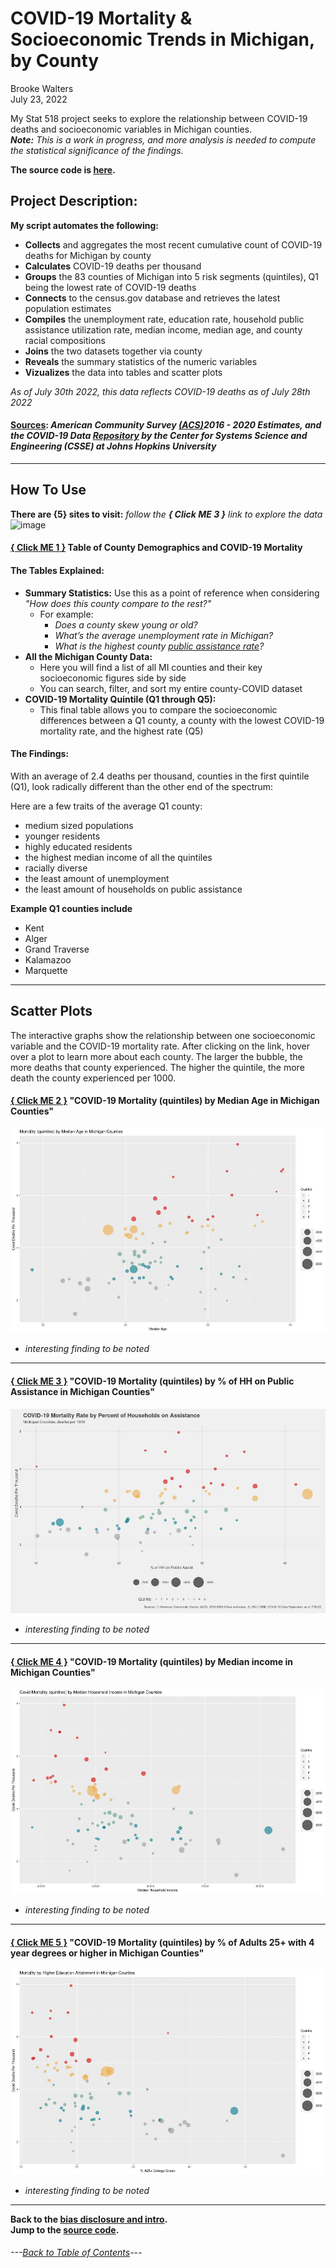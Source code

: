 # COVID-19 Mortality & Socioeconomic Trends in Michigan, by County
Brooke Walters \
July 23, 2022

My Stat 518 project seeks to explore the relationship between COVID-19 deaths and socioeconomic variables in Michigan counties. \
***Note:***  *This is a work in progress, and more analysis is needed to compute the statistical significance of the findings.*

**The source code is [here](https://github.com/BrookemWalters/BrookemWalters-Portfolio/tree/main/Stats%20518%20Final%20Project/exploring%20the%20data).**


## **Project Description:**
**My script automates the following:**

- **Collects** and aggregates the most recent cumulative count of COVID-19 deaths for Michigan by county 
- **Calculates** COVID-19 deaths per thousand
- **Groups** the 83 counties of Michigan into 5 risk segments (quintiles), Q1 being the lowest rate of COVID-19 deaths
- **Connects** to the census.gov database and retrieves the latest population estimates
- **Compiles** the unemployment rate, education rate, household public assistance utilization rate,  median income, median age, and county racial compositions
- **Joins** the two datasets together via county
- **Reveals** the summary statistics of the numeric variables
- **Vizualizes** the data into tables and scatter plots 


*As of July 30th 2022, this data reflects COVID-19 deaths as of July 28th 2022*
#### [Sources](https://github.com/BrookemWalters/BrookemWalters-Portfolio/blob/main/Stats%20518%20Final%20Project/Sources/sources.md#sources): *American Community Survey [(ACS)](https://www.census.gov/programs-surveys/acs/about.html)2016 - 2020 Estimates, and the COVID-19 Data [Repository](https://github.com/CSSEGISandData/COVID-19) by the Center for Systems Science and Engineering (CSSE) at Johns Hopkins University* 
---
## How To Use
**There are {5} sites to visit:** 
*follow the **{ Click ME 3 }** link to explore the data* \
![image](https://user-images.githubusercontent.com/99227900/180902925-2471672c-c495-4022-b7fb-f70fd0a307e9.png)



#### [{ Click ME 1 }](https://073308-brooke.shinyapps.io/MIShiny/) Table of County Demographics and COVID-19 Mortality
#### The Tables Explained: 
- **Summary Statistics:** Use this as a point of reference when considering *"How does this county compare to the rest?"*
  - For example:
    -	*Does a county skew young or old?* 
    -	*What’s the average unemployment rate in Michigan?*
    -	*What is the highest county [public assistance rate](https://www.census.gov/topics/income-poverty/public-assistance/about.html)?* 
- **All the Michigan County Data:**
  -	Here you will find a list of all MI counties and their key socioeconomic figures side by side
  -	You can search, filter, and sort my entire county-COVID dataset
- **COVID-19 Mortality Quintile (Q1 through Q5):**
   - This final table allows you to compare the socioeconomic differences between a Q1 county, a county with the lowest COVID-19 mortality rate, and the highest rate (Q5)
#### The Findings:
With an average of 2.4 deaths per thousand, counties in the first quintile (Q1), look radically different than the other end of the spectrum:

Here are a few traits of the average Q1 county:
- medium sized populations
- younger residents
- highly educated residents
- the highest median income of all the quintiles
- racially diverse
- the least amount of unemployment
- the least amount of households on public assistance

**Example Q1 counties include**
- Kent
- Alger
- Grand Traverse
- Kalamazoo
- Marquette

---
## Scatter Plots
The interactive graphs show the relationship between one socioeconomic variable and the COVID-19 mortality rate. 
After clicking on the link, hover over a plot to learn more about each county. 
The larger the bubble, the more deaths that county experienced. The higher the quintile, the more death the county experienced per 1000.


#### [{ Click ME 2 }](https://rpubs.com/ekoorb03/plots_medianage) "COVID-19 Mortality (quintiles) by Median Age in Michigan Counties"
![](https://github.com/BrookemWalters/BrookemWalters-Portfolio/blob/main/Stats%20518%20Final%20Project/Plots/age_sp.jpeg?raw=true)
- *interesting finding to be noted* 

---

#### [{ Click ME 3 }](https://rpubs.com/ekoorb03/plots_pubassistance) "COVID-19 Mortality (quintiles) by % of HH on Public Assistance in Michigan Counties"
![](https://github.com/BrookemWalters/BrookemWalters-Portfolio/blob/main/Stats%20518%20Final%20Project/Plots/assist_sp.jpeg?raw=true)
- *interesting finding to be noted* 

---

#### [{ Click ME 4 }](https://rpubs.com/ekoorb03/plots_income) "COVID-19 Mortality (quintiles) by Median income in Michigan Counties"
![incomeplot](https://github.com/BrookemWalters/BrookemWalters-Portfolio/blob/main/Stats%20518%20Final%20Project/Plots/income_sp.jpeg?raw=true)
- *interesting finding to be noted* 

---

#### [{ Click ME 5 }](https://rpubs.com/ekoorb03/plots_education) "COVID-19 Mortality (quintiles) by % of Adults 25+ with 4 year degrees or higher in Michigan Counties"
 ![](https://github.com/BrookemWalters/BrookemWalters-Portfolio/blob/main/Stats%20518%20Final%20Project/Plots/ed_sp.jpeg?raw=true) 
- *interesting finding to be noted* 


---
**Back to the [bias disclosure and intro](https://github.com/BrookemWalters/BrookemWalters-Portfolio/edit/main/Stats%20518%20Final%20Project/Introduction.md).** \
**Jump to the [source code](https://github.com/BrookemWalters/BrookemWalters-Portfolio/tree/main/Stats%20518%20Final%20Project/exploring%20the%20data).**


###### ---[Back to Table of Contents](https://github.com/BrookemWalters/BrookemWalters-Portfolio#table-of-contents-brooke-walters-portfolio)---
